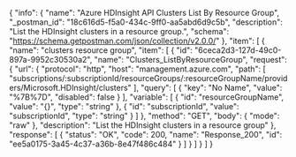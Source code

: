 {
  "info": {
    "name": "Azure HDInsight API Clusters List By Resource Group",
    "_postman_id": "18c616d5-f5a0-434c-9ff0-aa5abd6d9c5b",
    "description": "List the HDInsight clusters in a resource group.",
    "schema": "https://schema.getpostman.com/json/collection/v2.0.0/"
  },
  "item": [
    {
      "name": "clusters resource group",
      "item": [
        {
          "id": "6ceca2d3-127d-49c0-897a-9952c30530a2",
          "name": "Clusters_ListByResourceGroup",
          "request": {
            "url": {
              "protocol": "http",
              "host": "management.azure.com",
              "path": [
                "subscriptions/:subscriptionId/resourceGroups/:resourceGroupName/providers/Microsoft.HDInsight/clusters"
              ],
              "query": [
                {
                  "key": "No Name",
                  "value": "%7B%7D",
                  "disabled": false
                }
              ],
              "variable": [
                {
                  "id": "resourceGroupName",
                  "value": "{}",
                  "type": "string"
                },
                {
                  "id": "subscriptionId",
                  "value": "subscriptionId",
                  "type": "string"
                }
              ]
            },
            "method": "GET",
            "body": {
              "mode": "raw"
            },
            "description": "List the HDInsight clusters in a resource group"
          },
          "response": [
            {
              "status": "OK",
              "code": 200,
              "name": "Response_200",
              "id": "ee5a0175-3a45-4c37-a36b-8e47f486c484"
            }
          ]
        }
      ]
    }
  ]
}
